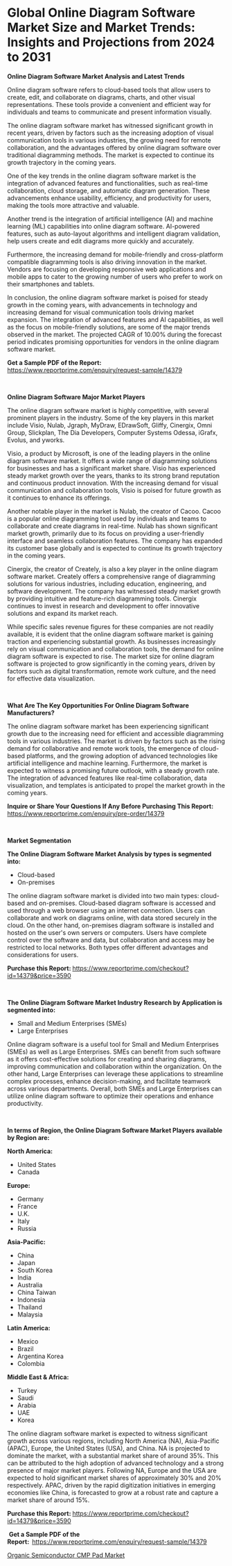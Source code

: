 <p><h1>Global Online Diagram Software Market Size and Market Trends: Insights and Projections from 2024 to 2031</h1></p><p><strong>Online Diagram Software Market Analysis and Latest Trends</strong></p>
<p><p>Online diagram software refers to cloud-based tools that allow users to create, edit, and collaborate on diagrams, charts, and other visual representations. These tools provide a convenient and efficient way for individuals and teams to communicate and present information visually.</p><p>The online diagram software market has witnessed significant growth in recent years, driven by factors such as the increasing adoption of visual communication tools in various industries, the growing need for remote collaboration, and the advantages offered by online diagram software over traditional diagramming methods. The market is expected to continue its growth trajectory in the coming years.</p><p>One of the key trends in the online diagram software market is the integration of advanced features and functionalities, such as real-time collaboration, cloud storage, and automatic diagram generation. These advancements enhance usability, efficiency, and productivity for users, making the tools more attractive and valuable.</p><p>Another trend is the integration of artificial intelligence (AI) and machine learning (ML) capabilities into online diagram software. AI-powered features, such as auto-layout algorithms and intelligent diagram validation, help users create and edit diagrams more quickly and accurately.</p><p>Furthermore, the increasing demand for mobile-friendly and cross-platform compatible diagramming tools is also driving innovation in the market. Vendors are focusing on developing responsive web applications and mobile apps to cater to the growing number of users who prefer to work on their smartphones and tablets.</p><p>In conclusion, the online diagram software market is poised for steady growth in the coming years, with advancements in technology and increasing demand for visual communication tools driving market expansion. The integration of advanced features and AI capabilities, as well as the focus on mobile-friendly solutions, are some of the major trends observed in the market. The projected CAGR of 10.00% during the forecast period indicates promising opportunities for vendors in the online diagram software market.</p></p>
<p><strong>Get a Sample PDF of the Report:&nbsp;</strong> <a href="https://www.reportprime.com/enquiry/request-sample/14379">https://www.reportprime.com/enquiry/request-sample/14379</a></p>
<p>&nbsp;</p>
<p><strong>Online Diagram Software Major Market Players</strong></p>
<p><p>The online diagram software market is highly competitive, with several prominent players in the industry. Some of the key players in this market include Visio, Nulab, Jgraph, MyDraw, EDrawSoft, Gliffy, Cinergix, Omni Group, Slickplan, The Dia Developers, Computer Systems Odessa, iGrafx, Evolus, and yworks.</p><p>Visio, a product by Microsoft, is one of the leading players in the online diagram software market. It offers a wide range of diagramming solutions for businesses and has a significant market share. Visio has experienced steady market growth over the years, thanks to its strong brand reputation and continuous product innovation. With the increasing demand for visual communication and collaboration tools, Visio is poised for future growth as it continues to enhance its offerings.</p><p>Another notable player in the market is Nulab, the creator of Cacoo. Cacoo is a popular online diagramming tool used by individuals and teams to collaborate and create diagrams in real-time. Nulab has shown significant market growth, primarily due to its focus on providing a user-friendly interface and seamless collaboration features. The company has expanded its customer base globally and is expected to continue its growth trajectory in the coming years.</p><p>Cinergix, the creator of Creately, is also a key player in the online diagram software market. Creately offers a comprehensive range of diagramming solutions for various industries, including education, engineering, and software development. The company has witnessed steady market growth by providing intuitive and feature-rich diagramming tools. Cinergix continues to invest in research and development to offer innovative solutions and expand its market reach.</p><p>While specific sales revenue figures for these companies are not readily available, it is evident that the online diagram software market is gaining traction and experiencing substantial growth. As businesses increasingly rely on visual communication and collaboration tools, the demand for online diagram software is expected to rise. The market size for online diagram software is projected to grow significantly in the coming years, driven by factors such as digital transformation, remote work culture, and the need for effective data visualization.</p></p>
<p>&nbsp;</p>
<p><strong>What Are The Key Opportunities For Online Diagram Software Manufacturers?</strong></p>
<p><p>The online diagram software market has been experiencing significant growth due to the increasing need for efficient and accessible diagramming tools in various industries. The market is driven by factors such as the rising demand for collaborative and remote work tools, the emergence of cloud-based platforms, and the growing adoption of advanced technologies like artificial intelligence and machine learning. Furthermore, the market is expected to witness a promising future outlook, with a steady growth rate. The integration of advanced features like real-time collaboration, data visualization, and templates is anticipated to propel the market growth in the coming years.</p></p>
<p><strong>Inquire or Share Your Questions If Any Before Purchasing This Report:</strong> <a href="https://www.reportprime.com/enquiry/pre-order/14379">https://www.reportprime.com/enquiry/pre-order/14379</a></p>
<p>&nbsp;</p>
<p><strong>Market Segmentation</strong></p>
<p><strong>The Online Diagram Software Market Analysis by types is segmented into:</strong></p>
<p><ul><li>Cloud-based</li><li>On-premises</li></ul></p>
<p><p>The online diagram software market is divided into two main types: cloud-based and on-premises. Cloud-based diagram software is accessed and used through a web browser using an internet connection. Users can collaborate and work on diagrams online, with data stored securely in the cloud. On the other hand, on-premises diagram software is installed and hosted on the user's own servers or computers. Users have complete control over the software and data, but collaboration and access may be restricted to local networks. Both types offer different advantages and considerations for users.</p></p>
<p><strong>Purchase this Report:&nbsp;</strong><a href="https://www.reportprime.com/checkout?id=14379&price=3590">https://www.reportprime.com/checkout?id=14379&price=3590</a></p>
<p>&nbsp;</p>
<p><strong>The Online Diagram Software Market Industry Research by Application is segmented into:</strong></p>
<p><ul><li>Small and Medium Enterprises (SMEs)</li><li>Large Enterprises</li></ul></p>
<p><p>Online diagram software is a useful tool for Small and Medium Enterprises (SMEs) as well as Large Enterprises. SMEs can benefit from such software as it offers cost-effective solutions for creating and sharing diagrams, improving communication and collaboration within the organization. On the other hand, Large Enterprises can leverage these applications to streamline complex processes, enhance decision-making, and facilitate teamwork across various departments. Overall, both SMEs and Large Enterprises can utilize online diagram software to optimize their operations and enhance productivity.</p></p>
<p>&nbsp;</p>
<p><strong>In terms of Region, the Online Diagram Software Market Players available by Region are:</strong></p>
<p>
    <p> <strong> North America: </strong>
        <ul>
            <li>United States</li>
            <li>Canada</li>
        </ul>
        </p> 
    <p> <strong> Europe: </strong>
        <ul>
            <li>Germany</li>
            <li>France</li>
            <li>U.K.</li>
            <li>Italy</li>
            <li>Russia</li>
        </ul>
        </p> 
    <p> <strong> Asia-Pacific: </strong>
        <ul>
            <li>China</li>
            <li>Japan</li>
            <li>South Korea</li>
            <li>India</li>
            <li>Australia</li>
            <li>China Taiwan</li>
            <li>Indonesia</li>
            <li>Thailand</li>
            <li>Malaysia</li>
        </ul>
        </p> 
    <p> <strong> Latin America: </strong>
        <ul>
            <li>Mexico</li>
            <li>Brazil</li>
            <li>Argentina Korea</li>
            <li>Colombia</li>
        </ul>
        </p> 
    <p> <strong> Middle East & Africa: </strong>
        <ul>
            <li>Turkey</li>
            <li>Saudi</li>
            <li>Arabia</li>
            <li>UAE</li>
            <li>Korea</li>
        </ul>
    </p>
    </p>
<p><p>The online diagram software market is expected to witness significant growth across various regions, including North America (NA), Asia-Pacific (APAC), Europe, the United States (USA), and China. NA is projected to dominate the market, with a substantial market share of around 35%. This can be attributed to the high adoption of advanced technology and a strong presence of major market players. Following NA, Europe and the USA are expected to hold significant market shares of approximately 30% and 20% respectively. APAC, driven by the rapid digitization initiatives in emerging economies like China, is forecasted to grow at a robust rate and capture a market share of around 15%.</p></p>
<p><strong>Purchase this Report: </strong><a href="https://www.reportprime.com/checkout?id=14379&price=3590">https://www.reportprime.com/checkout?id=14379&price=3590</a></p>
<p>&nbsp;<strong>Get a Sample PDF of the Report:&nbsp;&nbsp;</strong><a href="https://www.reportprime.com/enquiry/request-sample/14379">https://www.reportprime.com/enquiry/request-sample/14379</a></p>
<p><strong></strong></p>
<p><p><a href="https://www.linkedin.com/pulse/organic-semiconductor-cmp-pad-market-comprehensive-report-keuce?trackingId=sXbRW49oSue28lxTT4xVTA%3D%3D">Organic Semiconductor CMP Pad Market</a></p></p>